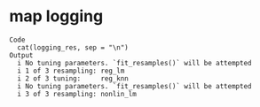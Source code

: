 # map logging

    Code
      cat(logging_res, sep = "\n")
    Output
      i	No tuning parameters. `fit_resamples()` will be attempted
      i 1 of 3 resampling: reg_lm
      i 2 of 3 tuning:     reg_knn
      i	No tuning parameters. `fit_resamples()` will be attempted
      i 3 of 3 resampling: nonlin_lm

